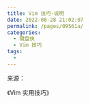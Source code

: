 ```yaml
---
title: Vim 技巧-说明
date: 2022-08-28 21:02:07
permalink: /pages/09561a/
categories:
  - 键盘侠
  - Vim 技巧
tags:
  -
---
```


来源：

《Vim 实用技巧》
